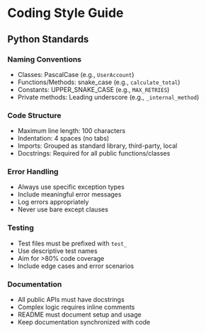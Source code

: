 # Coding Style Guide

## Python Standards

### Naming Conventions
- Classes: PascalCase (e.g., `UserAccount`)
- Functions/Methods: snake_case (e.g., `calculate_total`)
- Constants: UPPER_SNAKE_CASE (e.g., `MAX_RETRIES`)
- Private methods: Leading underscore (e.g., `_internal_method`)

### Code Structure
- Maximum line length: 100 characters
- Indentation: 4 spaces (no tabs)
- Imports: Grouped as standard library, third-party, local
- Docstrings: Required for all public functions/classes

### Error Handling
- Always use specific exception types
- Include meaningful error messages
- Log errors appropriately
- Never use bare except clauses

### Testing
- Test files must be prefixed with `test_`
- Use descriptive test names
- Aim for >80% code coverage
- Include edge cases and error scenarios

### Documentation
- All public APIs must have docstrings
- Complex logic requires inline comments
- README must document setup and usage
- Keep documentation synchronized with code